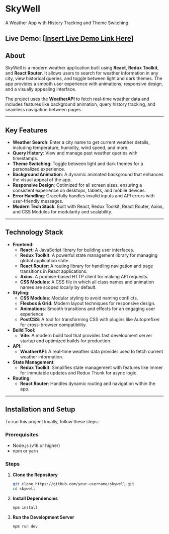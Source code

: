 # **SkyWell**  
A Weather App with History Tracking and Theme Switching  

**Live Demo:** [[Insert Live Demo Link Here](https://skywell-livid.vercel.app/)]  
---
## **About**  
SkyWell is a modern weather application built using **React**, **Redux Toolkit**, and **React Router**. It allows users to search for weather information in any city, view historical queries, and toggle between light and dark themes. The app provides a smooth user experience with animations, responsive design, and a visually appealing interface.  

The project uses the **WeatherAPI** to fetch real-time weather data and includes features like background animation, query history tracking, and seamless navigation between pages.  

---
## **Key Features**  
- **Weather Search**: Enter a city name to get current weather details, including temperature, humidity, wind speed, and more.  
- **Query History**: View and manage past weather queries with timestamps.  
- **Theme Switching**: Toggle between light and dark themes for a personalized experience.  
- **Background Animation**: A dynamic animated background that enhances the visual appeal of the app.  
- **Responsive Design**: Optimized for all screen sizes, ensuring a consistent experience on desktops, tablets, and mobile devices.  
- **Error Handling**: Gracefully handles invalid inputs and API errors with user-friendly messages.  
- **Modern Tech Stack**: Built with React, Redux Toolkit, React Router, Axios, and CSS Modules for modularity and scalability.  

---
## **Technology Stack**  
- **Frontend**:  
  - **React**: A JavaScript library for building user interfaces.  
  - **Redux Toolkit**: A powerful state management library for managing global application state.  
  - **React Router**: A routing library for handling navigation and page transitions in React applications.  
  - **Axios**: A promise-based HTTP client for making API requests.  
  - **CSS Modules**: A CSS file in which all class names and animation names are scoped locally by default.  
- **Styling**:  
  - **CSS Modules**: Modular styling to avoid naming conflicts.  
  - **Flexbox & Grid**: Modern layout techniques for responsive design.  
  - **Animations**: Smooth transitions and effects for an engaging user experience.  
  - **PostCSS**: A tool for transforming CSS with plugins like Autoprefixer for cross-browser compatibility.  
- **Build Tool**:  
  - **Vite**: A modern build tool that provides fast development server startup and optimized builds for production.  
- **API**:  
  - **WeatherAPI**: A real-time weather data provider used to fetch current weather information.  
- **State Management**:  
  - **Redux Toolkit**: Simplifies state management with features like Immer for immutable updates and Redux Thunk for async logic.  
- **Routing**:  
  - **React Router**: Handles dynamic routing and navigation within the app.  
---
## **Installation and Setup**  
To run this project locally, follow these steps:  

### **Prerequisites**  
- Node.js (v16 or higher)  
- npm or yarn  

### **Steps**  
1. **Clone the Repository**  
   ```bash
   git clone https://github.com/your-username/skywell.git
   cd skywell
2. **Install Dependencies**  
   ```bash
   npm install
3. **Run the Development Server**  
   ```bash
   npm run dev
